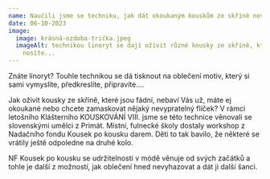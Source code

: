 ```yaml
---
name: Naučili jsme se techniku, jak dát okoukaným kouskům ze skříně novou tvář
date: 06-10-2023
image:
  image: krásná-ozdoba-trička.jpeg
  imageAlt: technikou linoryt se dají oživit různé kousky ze skříně, které už málo
    nosíte...
---
```

Znáte linoryt? Touhle technikou se dá tisknout na oblečení motiv, který si sami vymyslíte, předkreslíte, připravíte....

Jak oživit kousky ze skříně, které jsou fádní, nebaví Vás už, máte ej okoukané nebo chcete zamaskovat nějaký nevypratelný flíček? V rámci letošního  Klášterního KOUSKOVÁNÍ VIII. jsme se této technice věnovali se slovenskými umělci z Primát. Místní, fulnecké školy dostaly workshop z Nadačního fondu Kousek po kousku darem. Děti to tak bavilo, že některé se vrátily ještě odpoledne na druhé kolo.

NF Kousek po kousku se udržitelnosti v módě věnuje od svých začátků a tohle je další z možností, jak oblečení hned nevyhazovat a dát ji další šanci.